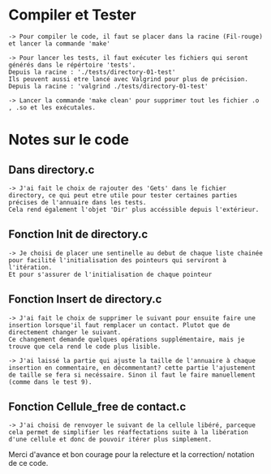 # Compiler et Tester
    -> Pour compiler le code, il faut se placer dans la racine (Fil-rouge) et lancer la commande 'make'

    -> Pour lancer les tests, il faut exécuter les fichiers qui seront générés dans le répértoire 'tests'.
    Depuis la racine : './tests/directory-01-test'
    Ils peuvent aussi etre lancé avec Valgrind pour plus de précision.
    Depuis la racine : 'valgrind ./tests/directory-01-test'

    -> Lancer la commande 'make clean' pour supprimer tout les fichier .o , .so et les exécutales.


# Notes sur le code

## Dans directory.c
    -> J'ai fait le choix de rajouter des 'Gets' dans le fichier directory, ce qui peut etre utile pour tester certaines parties précises de l'annuaire dans les tests.
    Cela rend également l'objet 'Dir' plus accéssible depuis l'extérieur.

## Fonction Init de directory.c
    -> Je choisi de placer une sentinelle au debut de chaque liste chainée pour facilité l'initialisation des pointeurs qui serviront à l'itération.
    Et pour s'assurer de l'initialisation de chaque pointeur

## Fonction Insert de directory.c
    -> J'ai fait le choix de supprimer le suivant pour ensuite faire une insertion lorsque'il faut remplacer un contact. Plutot que de directement changer le suivant.
    Ce changement demande quelques opérations supplémentaire, mais je trouve que cela rend le code plus lisible.

    -> J'ai laissé la partie qui ajuste la taille de l'annuaire à chaque insertion en commentaire, en décommentant? cette partie l'ajustement de taille se fera si necéssaire. Sinon il faut le faire manuellement (comme dans le test 9).

## Fonction Cellule_free de contact.c
    -> J'ai choisi de renvoyer le suivant de la cellule libéré, parceque cela permet de simplifier les réaffectations suite à la libération d'une cellule et donc de pouvoir itérer plus simplement.



Merci d'avance et bon courage pour la relecture et la correction/ notation de ce code.